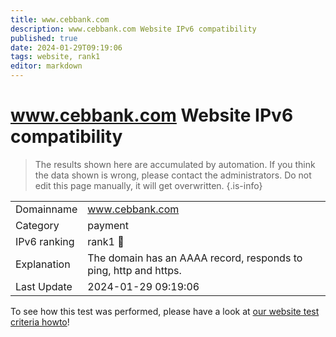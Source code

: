 ```yaml
---
title: www.cebbank.com
description: www.cebbank.com Website IPv6 compatibility
published: true
date: 2024-01-29T09:19:06
tags: website, rank1
editor: markdown
---
```


# www.cebbank.com Website IPv6 compatibility

> The results shown here are accumulated by automation. If you think the data shown is wrong, please contact the administrators. 
> Do not edit this page manually, it will get overwritten.
{.is-info}


|   |   |
| - | - |
| Domainname | www.cebbank.com
| Category | payment |
| IPv6 ranking | rank1 :1st_place_medal: |
| Explanation | The domain has an AAAA record, responds to ping, http and https. |
| Last Update | 2024-01-29 09:19:06 |

To see how this test was performed, please have a look at [our website test criteria howto](/howto/testcriteria/website)!

